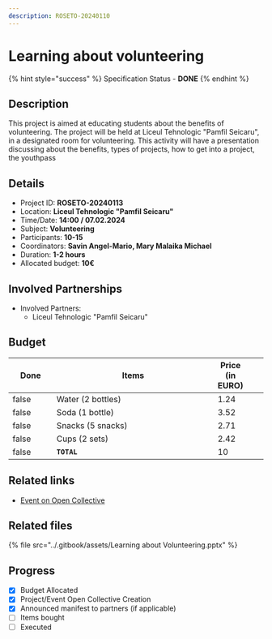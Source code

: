 ```yaml
---
description: ROSETO-20240110
---
```


# Learning about volunteering

{% hint style="success" %}
Specification Status - **DONE**
{% endhint %}

## Description

This project is aimed at educating students about the benefits of volunteering. The project will be held at Liceul Tehnologic "Pamfil Seicaru", in a designated room for volunteering. This activity will have a presentation discussing about the benefits, types of projects, how to get into a project, the youthpass

## Details

* Project ID: **ROSETO-20240113**
* Location: **Liceul Tehnologic "Pamfil Seicaru"**
* Time/Date: **14:00 / 07.02.2024**
* Subject: **Volunteering**
* Participants: **10-15**
* Coordinators: **Savin Angel-Mario, Mary Malaika Michael**
* Duration: **1-2 hours**
* Allocated budget: **10€**

## Involved Partnerships

* Involved Partners:
  * Liceul Tehnologic "Pamfil Seicaru"

## Budget

<table><thead><tr><th width="95" data-type="checkbox">Done</th><th width="494">Items</th><th>Price (in EURO)</th><th data-hidden></th><th data-hidden></th></tr></thead><tbody><tr><td>false</td><td>Water (2 bottles)</td><td>1.24</td><td></td><td></td></tr><tr><td>false</td><td>Soda (1 bottle)</td><td>3.52</td><td></td><td></td></tr><tr><td>false</td><td>Snacks (5 snacks)</td><td>2.71</td><td></td><td></td></tr><tr><td>false</td><td>Cups (2 sets)</td><td>2.42</td><td></td><td></td></tr><tr><td>false</td><td><strong><code>TOTAL</code></strong></td><td>10</td><td></td><td></td></tr></tbody></table>

## Related links

* [Event on Open Collective](https://opencollective.com/roseto/events/learning-about-volunteering-115d5572)

## Related files

{% file src="../.gitbook/assets/Learning about Volunteering.pptx" %}

## Progress

* [x] Budget Allocated
* [x] Project/Event Open Collective Creation
* [x] Announced manifest to partners (if applicable)
* [ ] Items bought
* [ ] Executed
